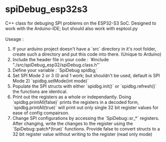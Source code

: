 # spiDebug_esp32s3
C++ class for debuging SPI problems on the ESP32-S3 SoC. 
Designed to work with the Arduino-IDE; but should also work with esptool.py
<br><br>
Useage :
<ol>
<li>If your arduino project doesn't have a `src` directory in it's root folder, create such a directory and put this code into there. (Unique to Arduino)</li>
<li>Include the header file in your code : `#include "./src/spiDebug_esp32/spiDebug.class.h"`</li>
<li>Define your variable : `SpiDebug spidbg;`</li>
<li>Set SPI Mode 2 or 3 (0 and 1 work; but shouldn't be used, default is SPI Mode 2) `spidbg.setMode(int mode)`
<li>Populate the SPI structs with either `spidbg.init()` or `spidbg.refresh()` the functions are identical.</li>
<li>Print out the registers as a whole or independantly. Doing `spidbg.printAll(false)` prints the registers in a decoded form, `spidbg.printAll(true)` will print out only single 32 bit register values for ease of config compairson.</li>
<li>Change SPI configurations by accessing the `SpiDebug::sr_*` registers. After changing, write the changes to the register using the `SpiDebug::patch*(true)` functions. Provide false to convert structs to a 32 bit register value without writing to the register (read only mode)</li>
</ol>
